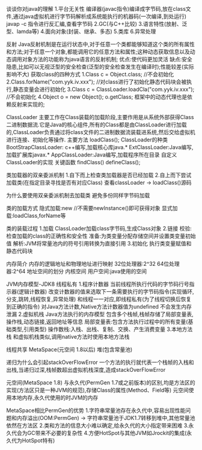 谈谈你对java的理解
1.平台无关性
  编译器(javac指令)编译成字节码,放在class文件,通过java虚拟机进行字节码解析成系统能执行的机器码(一次编译,到处运行)
  javap -c 指令进行反汇编,查看字节码
2.GC(与C++比较)
3.语言特性(放射、泛型、lamda等)
4.面向对象(封装、继承、多态)
5.类库
6.异常处理

反射
Java反射机制是在运行状态中,对于任意一个类都能够知道这个类的所有属性和方法;对于任意一个对象,都能调用它的任意方法和属性;这种动态获取信息以及动态调用对象方法的功能称为java语言的反射机制;
优点:使代码更加灵活
缺点:安全隐患,比如可以无视泛型的安全检查(泛型的安全检查发生在编译时);性能较差(实际影响不大)
获取class的四种方式
1.Class c = Object.class; //不会初始化
2.Class.forName("com.yyk.iv.xxx"); //对class进行了初始化静态代码块会被执行,静态变量会进行初始化
3.Class c = ClassLoader.loadCla("com.yyk.iv.xxx"); //不会初始化
4.Object o = new Object();
  o.getClass;
框架中的动态代理也是依赖反射来实现的;

ClassLoader
主要工作在Class装载的加载阶段,主要作用是从系统外部获得Class二进制数据流.它是Java的核心组件,所有的Class都是由ClassLoader进行加载的,ClassLoader负责通过将class文件的二进制数据流装载进系统,然后交给虚拟机进行连接、初始化等操作.
主要方法 loadClass();
ClassLoader的种类
BootStrapClassLoader: c++编写,加载核心库java.*
ExtClassLoader:Java编写,加载扩展库javax.*
AppClassLoader:Java编写,加载程序所在目录
自定义ClassLoader的实现
关键函数 findClass()  defineClass();

类加载器的双亲委派机制
1.自下而上检查类加载器是否已经加载
2.自上而下尝试加载类(在指定目录寻找是否有对应Class)
查看classLoader -> loadClass()源码

为什么要使用双亲委派机制去加载类
避免多份同样字节码加载

类的加载方式
隐式加载:new  //不需要newInstance()即可获得对象
显式加载:loadClass,forName等

类的装载过程
1.加载 ClassLoader加载class字节码,生成Class对象
2.链接 校验:检查加载的class的正确性和安全性 准备:为类变量分配存储空间并设置类变量初始值 解析:JVM将常量池内的符号引用转换为直接引用
3.初始化 执行类变量赋值和静态代码块

内存简介
内存的逻辑地址和物理地址进行映射
32位处理器:2^32
64位处理器:2^64
地址空间的划分
内核空间
用户空间:java使用的空间

JVM内存模型-JDK8
线程私有
1.程序计数器
  当前线程所执行代码的字节码行号指示器(逻辑计数器)
  改变计数器的值来选取下一条需要执行的字节码指令(实现循环,分支,跳转,线程恢复,异常处理)
  和线程一一对应,即线程私有(为了线程切换后恢复到正确的指令)
  对Java方法计数,Native方法计数器值为undefined
  不会发生内存泄漏
2.虚拟机栈
  Java方法执行的内存模型
  包含多个栈帧,栈帧存储了局部变量表,操作栈,动态链接,返回地址等信息
    局部变量表:包含方法执行过程中的所有变量(基础类型,引用类型)
    操作数栈:入栈、出栈、复制、交换、产生消费变量
3.本地方法栈
  和虚拟机栈类似,调用native方法时使用本地方法栈

线程共享
MetaSpace(元空间 1.8以后)
堆(包含常量池)

递归为什么会引起stackOverFlowError
一个方法的执行就代表一个栈帧的入栈和出栈,当递归过深,栈帧数超出虚拟机栈深度,造成stackOverFlowError

元空间(MetaSpace 1.8) 与永久代(PermGen 1.7或之前版本)的区别,均是方法区的实现(方法区只是一种JVM的规范),存储Class的属性(Method、Field等)
  元空间使用本地内存,永久代使用的时JVM的内存
  
MetaSpace相比PermGen的优势
1.字符串常量池存在永久代中,容易出现性能问题和内存溢出(OOM:PermGen) -> 字符串常量池于JDK1.7转移到堆中,其他常量池依然在方法区
2.类和方法的信息大小难以确定,给永久代的大小指定带来困难
3.永久代会为GC带来不必要的复杂性
4.方便HotSpot与其他JVM如Jrockit的集成(永久代为HotSpot特有)

